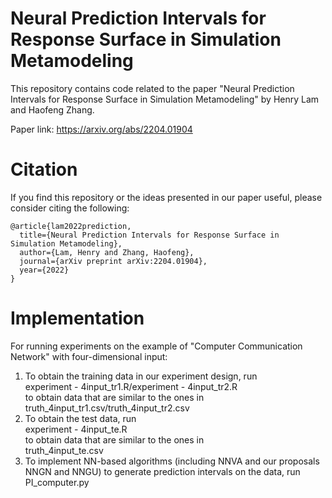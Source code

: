 # Neural Prediction Intervals for Response Surface in Simulation Metamodeling

This repository contains code related to the paper
"Neural Prediction Intervals for Response Surface in Simulation Metamodeling" 
by Henry Lam and Haofeng Zhang. 

Paper link: https://arxiv.org/abs/2204.01904

# Citation
If you find this repository or the ideas presented in our paper useful, please consider citing the following:
```
@article{lam2022prediction,
  title={Neural Prediction Intervals for Response Surface in Simulation Metamodeling},
  author={Lam, Henry and Zhang, Haofeng},
  journal={arXiv preprint arXiv:2204.01904},
  year={2022}
}
```

# Implementation

For running experiments on the example of "Computer Communication Network" with four-dimensional input: <br />
1. To obtain the training data in our experiment design, run <br />
experiment - 4input_tr1.R/experiment - 4input_tr2.R <br />
to obtain data that are similar to the ones in <br />
truth_4input_tr1.csv/truth_4input_tr2.csv <br />
2. To obtain the test data, run <br />
experiment - 4input_te.R <br />
to obtain data that are similar to the ones in <br />
truth_4input_te.csv  <br />
3. To implement NN-based algorithms (including NNVA and our proposals NNGN and NNGU) to generate prediction intervals on the data, run <br />
PI_computer.py <br />
